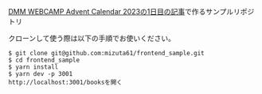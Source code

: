 [DMM WEBCAMP Advent Calendar 2023の1日目の記事](https://qiita.com/y_mizuta/items/c5f5348281a307969725)で作るサンプルリポジトリ

クローンして使う際は以下の手順でお使いください。
``` terminal:terminal
$ git clone git@github.com:mizuta61/frontend_sample.git
$ cd frontend_sample
$ yarn install
$ yarn dev -p 3001
http://localhost:3001/booksを開く
```
